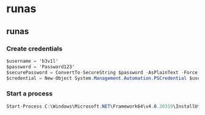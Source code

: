 # runas

## runas

### Create credentials

```csharp
$username = 'b3v1l'
$password = 'Password123'
$securePassword = ConvertTo-SecureString $password -AsPlainText -Force
$credential = New-Object System.Management.Automation.PSCredential $username, $securePassword
```

### Start a process

```csharp
Start-Process C:\Windows\Microsoft.NET\Framework64\v4.0.30319\InstallUtil.exe "/U psh.exe" -Credential $credential
```

